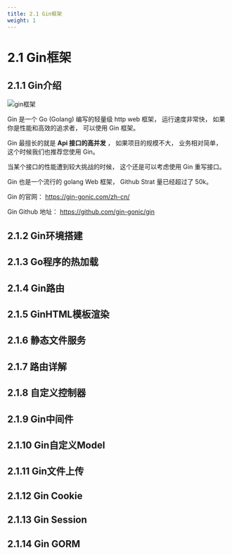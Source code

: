 ```yaml
---
title: 2.1 Gin框架
weight: 1
---
```


# 2.1 Gin框架

## 2.1.1 Gin介绍

![gin框架](https://gitee.com/fidjiw/images/raw/master/img/image-20220121092518744.png)



Gin 是一个 Go (Golang) 编写的轻量级 http web 框架， 运行速度非常快， 如果你是性能和高效的追求者， 可以使用 Gin 框架。

Gin 最擅长的就是  **Api 接口的高并发** ， 如果项目的规模不大， 业务相对简单， 这个时候我们也推荐您使用 Gin。

当某个接口的性能遭到较大挑战的时候， 这个还是可以考虑使用 Gin 重写接口。

Gin 也是一个流行的 golang Web 框架， Github Strat 量已经超过了 50k。

Gin 的官网： https://gin-gonic.com/zh-cn/

Gin Github 地址： https://github.com/gin-gonic/gin  



## 2.1.2 Gin环境搭建

## 2.1.3 Go程序的热加载

## 2.1.4 Gin路由

## 2.1.5 GinHTML模板渲染

## 2.1.6 静态文件服务

## 2.1.7 路由详解

## 2.1.8 自定义控制器

## 2.1.9 Gin中间件

## 2.1.10 Gin自定义Model

## 2.1.11 Gin文件上传

## 2.1.12 Gin Cookie

## 2.1.13 Gin Session

## 2.1.14 Gin GORM

